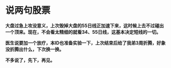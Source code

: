 说两句股票
====



**大盘过急上攻没意义，上次毁掉大盘的55日线正加速下来，这时候上去不过碰出一个顶来。现在，不会看太精细的就看34、55日线，这基本决定短线的一切。**

**医生说要加一个放疗，本ID也准备实验一下，上次结束后给了我弟3周折腾，好象没折腾出什么，下次换一换。**

**不多说了，先下，再见。**
